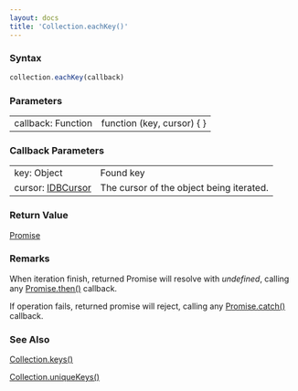 ```yaml
---
layout: docs
title: 'Collection.eachKey()'
---
```


### Syntax

```javascript
collection.eachKey(callback)
```

### Parameters

<table>
<tr><td>callback: Function</td><td>function (key, cursor) { }</td></tr>
</table>

### Callback Parameters

<table>
<tr><td>key: Object</td><td>Found key</td></tr>
<tr><td>cursor: <a href="https://developer.mozilla.org/en-US/docs/Web/API/IDBCursor">IDBCursor</a></td><td>The cursor of the object being iterated.</td></tr>
</table>

### Return Value

[Promise](/docs/Promise/Promise)

### Remarks

When iteration finish, returned Promise will resolve with _undefined_, calling any [Promise.then()](/docs/Promise/Promise.then()) callback.

If operation fails, returned promise will reject, calling any [Promise.catch()](/docs/Promise/Promise.catch()) callback.

### See Also

[Collection.keys()](/docs/Collection/Collection.keys())

[Collection.uniqueKeys()](/docs/Collection/Collection.uniqueKeys())
